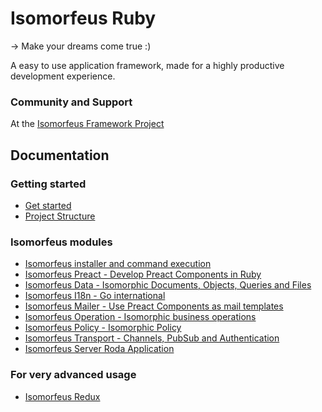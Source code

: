 # Isomorfeus Ruby

-> Make your dreams come true :)

A easy to use application framework, made for a highly productive development experience.

### Community and Support
At the [Isomorfeus Framework Project](http://isomorfeus.com)

## Documentation

### Getting started
- [Get started](docs/get_started_web.md)
- [Project Structure](docs/project_structure.md)
### Isomorfeus modules
- [Isomorfeus installer and command execution](isomorfeus/README.md)
- [Isomorfeus Preact - Develop Preact Components in Ruby](../../../isomorfeus-preact/README.md)
- [Isomorfeus Data - Isomorphic Documents, Objects, Queries and Files](isomorfeus-data/README.md)
- [Isomorfeus I18n - Go international](isomorfeus-i18n/README.md)
- [Isomorfeus Mailer - Use Preact Components as mail templates](isomorfeus-mailer/README.md)
- [Isomorfeus Operation - Isomorphic business operations](isomorfeus-operation/README.md)
- [Isomorfeus Policy - Isomorphic Policy](isomorfeus-policy/README.md)
- [Isomorfeus Transport - Channels, PubSub and Authentication](isomorfeus-transport/README.md)
- [Isomorfeus Server Roda Application](docs/roda_app.md)

### For very advanced usage
- [Isomorfeus Redux](../../../isomorfeus-redux/README.md)
